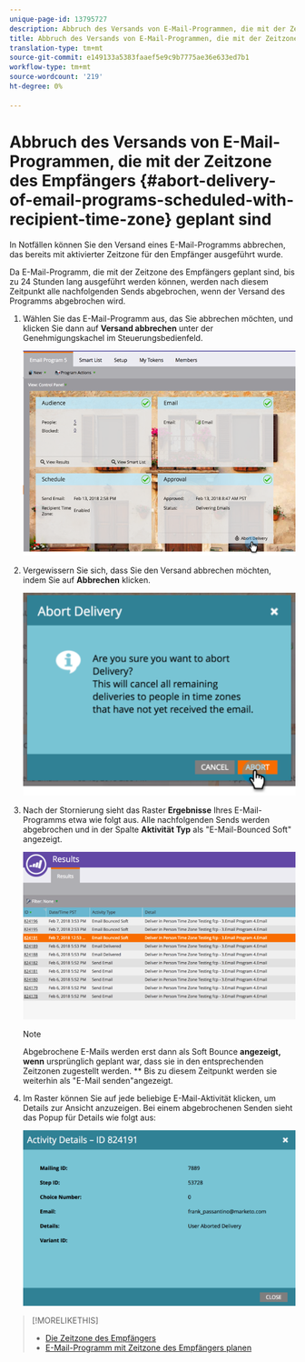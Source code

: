 ```yaml
---
unique-page-id: 13795727
description: Abbruch des Versands von E-Mail-Programmen, die mit der Zeitzone des Empfängers - Marketing-Dokumente - Produktdokumentation geplant sind
title: Abbruch des Versands von E-Mail-Programmen, die mit der Zeitzone des Empfängers geplant sind
translation-type: tm+mt
source-git-commit: e149133a5383faaef5e9c9b7775ae36e633ed7b1
workflow-type: tm+mt
source-wordcount: '219'
ht-degree: 0%

---
```



# Abbruch des Versands von E-Mail-Programmen, die mit der Zeitzone des Empfängers {#abort-delivery-of-email-programs-scheduled-with-recipient-time-zone} geplant sind

In Notfällen können Sie den Versand eines E-Mail-Programms abbrechen, das bereits mit aktivierter Zeitzone für den Empfänger ausgeführt wurde.

Da E-Mail-Programm, die mit der Zeitzone des Empfängers geplant sind, bis zu 24 Stunden lang ausgeführt werden können, werden nach diesem Zeitpunkt alle nachfolgenden Sends abgebrochen, wenn der Versand des Programms abgebrochen wird.

1. Wählen Sie das E-Mail-Programm aus, das Sie abbrechen möchten, und klicken Sie dann auf **Versand abbrechen** unter der Genehmigungskachel im Steuerungsbedienfeld.

   ![](assets/ptz-abortdelivery.png)

1. Vergewissern Sie sich, dass Sie den Versand abbrechen möchten, indem Sie auf **Abbrechen** klicken.

   ![](assets/image2018-2-23-11-3a20-3a27.png)

1. Nach der Stornierung sieht das Raster **Ergebnisse** Ihres E-Mail-Programms etwa wie folgt aus. Alle nachfolgenden Sends werden abgebrochen und in der Spalte **Aktivität Typ** als &quot;E-Mail-Bounced Soft&quot; angezeigt.

   ![](assets/image2018-2-23-11-3a22-3a11.png)

   >[!NOTE]
   >
   >Abgebrochene E-Mails werden erst dann als Soft Bounce **angezeigt, wenn** ursprünglich geplant war, dass sie in den entsprechenden Zeitzonen zugestellt werden. ** Bis zu diesem Zeitpunkt werden sie weiterhin als &quot;E-Mail senden&quot;angezeigt.

1. Im Raster können Sie auf jede beliebige E-Mail-Aktivität klicken, um Details zur Ansicht anzuzeigen. Bei einem abgebrochenen Senden sieht das Popup für Details wie folgt aus:

   ![](assets/image2018-2-23-11-3a30-3a46.png)

>[!MORELIKETHIS]
>
>* [Die Zeitzone des Empfängers](understanding-recipient-time-zone.md)
>* [E-Mail-Programm mit Zeitzone des Empfängers planen](schedule-email-programs-with-recipient-time-zone.md)

>




